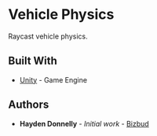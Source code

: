 # Vehicle Physics

Raycast vehicle physics.

## Built With

* [Unity](https://unity.com/) - Game Engine 

## Authors

* **Hayden Donnelly** - *Initial work* - [Bizbud](https://github.com/Bizbud)
